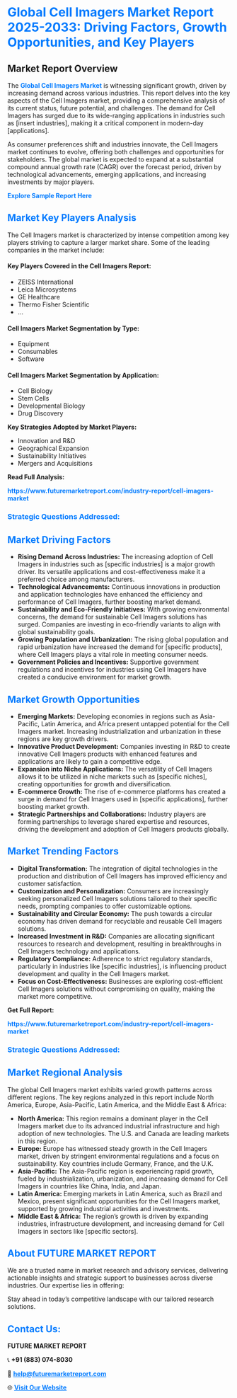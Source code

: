 <h1 style="color: #007BFF;">Global Cell Imagers Market Report 2025-2033: Driving Factors, Growth Opportunities, and Key Players</h1>

<section id="overview">
<h2>Market Report Overview</h2>
<p>The <a href="https://www.futuremarketreport.com/industry-report/cell-imagers-market" style="color: #007BFF; text-decoration: none;"><strong>Global Cell Imagers Market</strong></a> is witnessing significant growth, driven by increasing demand across various industries. This report delves into the key aspects of the Cell Imagers market, providing a comprehensive analysis of its current status, future potential, and challenges. The demand for Cell Imagers has surged due to its wide-ranging applications in industries such as [insert industries], making it a critical component in modern-day [applications].</p>
<p>As consumer preferences shift and industries innovate, the Cell Imagers market continues to evolve, offering both challenges and opportunities for stakeholders. The global market is expected to expand at a substantial compound annual growth rate (CAGR) over the forecast period, driven by technological advancements, emerging applications, and increasing investments by major players.</p>
</section>

<section id="overview">
<p><a href="https://www.futuremarketreport.com/request-sample/reportId=64140" style="color: #007BFF; text-decoration: none;"><strong>Explore Sample Report Here</strong></a></p>
</section>

<section id="key-players">
<h2 style="color: #007BFF;">Market Key Players Analysis</h2>
<p>The Cell Imagers market is characterized by intense competition among key players striving to capture a larger market share. Some of the leading companies in the market include:</p>
<h4>Key Players Covered in the Cell Imagers Report:</h4>
<ul><li>ZEISS International</li><li>Leica Microsystems</li><li>GE Healthcare</li><li>Thermo Fisher Scientific</li><li>...</li></ul>
<h4>Cell Imagers Market Segmentation by Type:</h4>
<ul><li>Equipment</li><li>Consumables</li><li>Software</li></ul>

<h4>Cell Imagers Market Segmentation by Application:</h4>
<ul><li>Cell Biology</li><li>Stem Cells</li><li>Developmental Biology</li><li>Drug Discovery</li></ul>
<p><strong>Key Strategies Adopted by Market Players:</strong></p>
<ul>
<li>Innovation and R&D</li>
<li>Geographical Expansion</li>
<li>Sustainability Initiatives</li>
<li>Mergers and Acquisitions</li>
</ul>
</section>

<section>
<p><strong>Read Full Analysis: </strong></p><a href="https://www.futuremarketreport.com/industry-report/cell-imagers-market" style="color: #007BFF; text-decoration: none;"><strong>https://www.futuremarketreport.com/industry-report/cell-imagers-market</strong></a>
<h3 style="color: #007BFF;">Strategic Questions Addressed:</h3>
</section>

<section id="driving-factors">
<h2 style="color: #007BFF;">Market Driving Factors</h2>
<ul>
<li><strong>Rising Demand Across Industries:</strong> The increasing adoption of Cell Imagers in industries such as [specific industries] is a major growth driver. Its versatile applications and cost-effectiveness make it a preferred choice among manufacturers.</li>
<li><strong>Technological Advancements:</strong> Continuous innovations in production and application technologies have enhanced the efficiency and performance of Cell Imagers, further boosting market demand.</li>
<li><strong>Sustainability and Eco-Friendly Initiatives:</strong> With growing environmental concerns, the demand for sustainable Cell Imagers solutions has surged. Companies are investing in eco-friendly variants to align with global sustainability goals.</li>
<li><strong>Growing Population and Urbanization:</strong> The rising global population and rapid urbanization have increased the demand for [specific products], where Cell Imagers plays a vital role in meeting consumer needs.</li>
<li><strong>Government Policies and Incentives:</strong> Supportive government regulations and incentives for industries using Cell Imagers have created a conducive environment for market growth.</li>
</ul>
</section>

<section id="growth-opportunities">
<h2 style="color: #007BFF;">Market Growth Opportunities</h2>
<ul>
<li><strong>Emerging Markets:</strong> Developing economies in regions such as Asia-Pacific, Latin America, and Africa present untapped potential for the Cell Imagers market. Increasing industrialization and urbanization in these regions are key growth drivers.</li>
<li><strong>Innovative Product Development:</strong> Companies investing in R&D to create innovative Cell Imagers products with enhanced features and applications are likely to gain a competitive edge.</li>
<li><strong>Expansion into Niche Applications:</strong> The versatility of Cell Imagers allows it to be utilized in niche markets such as [specific niches], creating opportunities for growth and diversification.</li>
<li><strong>E-commerce Growth:</strong> The rise of e-commerce platforms has created a surge in demand for Cell Imagers used in [specific applications], further boosting market growth.</li>
<li><strong>Strategic Partnerships and Collaborations:</strong> Industry players are forming partnerships to leverage shared expertise and resources, driving the development and adoption of Cell Imagers products globally.</li>
</ul>
</section>

<section id="trending-factors">
<h2 style="color: #007BFF;">Market Trending Factors</h2>
<ul>
<li><strong>Digital Transformation:</strong> The integration of digital technologies in the production and distribution of Cell Imagers has improved efficiency and customer satisfaction.</li>
<li><strong>Customization and Personalization:</strong> Consumers are increasingly seeking personalized Cell Imagers solutions tailored to their specific needs, prompting companies to offer customizable options.</li>
<li><strong>Sustainability and Circular Economy:</strong> The push towards a circular economy has driven demand for recyclable and reusable Cell Imagers solutions.</li>
<li><strong>Increased Investment in R&D:</strong> Companies are allocating significant resources to research and development, resulting in breakthroughs in Cell Imagers technology and applications.</li>
<li><strong>Regulatory Compliance:</strong> Adherence to strict regulatory standards, particularly in industries like [specific industries], is influencing product development and quality in the Cell Imagers market.</li>
<li><strong>Focus on Cost-Effectiveness:</strong> Businesses are exploring cost-efficient Cell Imagers solutions without compromising on quality, making the market more competitive.</li>
</ul>
</section>

<section>
<p><strong>Get Full Report: </strong></p><a href="https://www.futuremarketreport.com/industry-report/cell-imagers-market" style="color: #007BFF; text-decoration: none;"><strong>https://www.futuremarketreport.com/industry-report/cell-imagers-market</strong></a>
<h3 style="color: #007BFF;">Strategic Questions Addressed:</h3>
</section>


<section id="regional-analysis">
<h2 style="color: #007BFF;">Market Regional Analysis</h2>
<p>The global Cell Imagers market exhibits varied growth patterns across different regions. The key regions analyzed in this report include North America, Europe, Asia-Pacific, Latin America, and the Middle East & Africa:</p>
<ul>
<li><strong>North America:</strong> This region remains a dominant player in the Cell Imagers market due to its advanced industrial infrastructure and high adoption of new technologies. The U.S. and Canada are leading markets in this region.</li>
<li><strong>Europe:</strong> Europe has witnessed steady growth in the Cell Imagers market, driven by stringent environmental regulations and a focus on sustainability. Key countries include Germany, France, and the U.K.</li>
<li><strong>Asia-Pacific:</strong> The Asia-Pacific region is experiencing rapid growth, fueled by industrialization, urbanization, and increasing demand for Cell Imagers in countries like China, India, and Japan.</li>
<li><strong>Latin America:</strong> Emerging markets in Latin America, such as Brazil and Mexico, present significant opportunities for the Cell Imagers market, supported by growing industrial activities and investments.</li>
<li><strong>Middle East & Africa:</strong> The region’s growth is driven by expanding industries, infrastructure development, and increasing demand for Cell Imagers in sectors like [specific sectors].</li>
</ul>
</section>

<footer>
<h2 style="color: #007BFF;">About FUTURE MARKET REPORT</h2>
<p>We are a trusted name in market research and advisory services, delivering actionable insights and strategic support to businesses across diverse industries. Our expertise lies in offering:</p>

<p>Stay ahead in today’s competitive landscape with our tailored research solutions.</p>

<h2 style="color: #007BFF;">Contact Us:</h2>
<p><strong>FUTURE MARKET REPORT</strong></p>
<p>📞 <strong>+91 (883) 074-8030</strong></p>
<p>📧 <strong><a href="mailto:help@futuremarketreport.com" style="color: #007BFF;">help@futuremarketreport.com</a></strong></p>
<p>🌐 <strong><a href="https://www.futuremarketreport.com/" style="color: #007BFF;">Visit Our Website</a></strong></p>
</footer>
